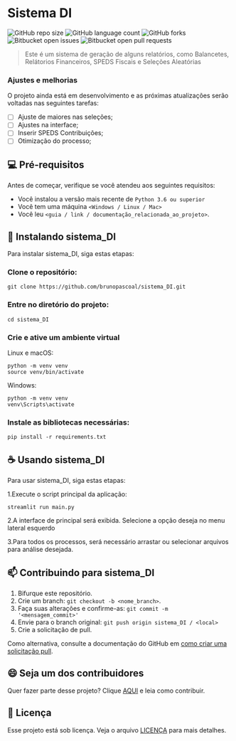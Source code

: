 # Sistema DI

![GitHub repo size](https://img.shields.io/github/directory-file-count/brunopascoal/sistema_DI?style=for-the-badge)
![GitHub language count](https://img.shields.io/github/languages/top/brunopascoal/sistema_DI?style=for-the-badge)
![GitHub forks](https://img.shields.io/github/forks/brunopascoal/sistema_DI?style=for-the-badge)
![Bitbucket open issues](https://img.shields.io/bitbucket/issues/brunopascoal/sistema_DI?style=for-the-badge)
![Bitbucket open pull requests](https://img.shields.io/bitbucket/pr-raw/brunopascoal/sistema_DI?style=for-the-badge)

> Este é um sistema de geração de alguns relatórios, como Balancetes, Relátorios Financeiros, SPEDS Fiscais e Seleções Aleatórias

<!-- # Imagens -->

<!-- ![login](https://user-images.githubusercontent.com/49947689/235822991-c530e034-8f8c-4873-a201-96dfb2fc8e2d.png)
![page](https://user-images.githubusercontent.com/49947689/235823020-f2468ada-daaa-4bba-95cf-c26aecb7deaa.png) -->



### Ajustes e melhorias

O projeto ainda está em desenvolvimento e as próximas atualizações serão voltadas nas seguintes tarefas:

- [ ] Ajuste de maiores nas seleções;
- [ ] Ajustes na interface;
- [ ] Inserir SPEDS Contribuições;
- [ ] Otimização do processo;

## 💻 Pré-requisitos

Antes de começar, verifique se você atendeu aos seguintes requisitos:

<!---Estes são apenas requisitos de exemplo. Adicionar, duplicar ou remover conforme necessário--->

- Você instalou a versão mais recente de `Python 3.6 ou superior`
- Você tem uma máquina `<Windows / Linux / Mac>`
- Você leu `<guia / link / documentação_relacionada_ao_projeto>`.

## 🚀 Instalando sistema_DI

Para instalar sistema_DI, siga estas etapas:

### Clone o repositório:

```
git clone https://github.com/brunopascoal/sistema_DI.git
```

### Entre no diretório do projeto:

```
cd sistema_DI
```

### Crie e ative um ambiente virtual

Linux e macOS:

```
python -m venv venv
source venv/bin/activate
```

Windows:

```
python -m venv venv
venv\Scripts\activate
```

### Instale as bibliotecas necessárias:

```
pip install -r requirements.txt
```


## ☕ Usando sistema_DI

Para usar sistema_DI, siga estas etapas:

1.Execute o script principal da aplicação:

```
streamlit run main.py

```

2.A interface de principal será exibida. Selecione a opção deseja no menu lateral esquerdo

3.Para todos os processos, será necessário arrastar ou selecionar arquivos para análise desejada.


## 📫 Contribuindo para sistema_DI

1. Bifurque este repositório.
2. Crie um branch: `git checkout -b <nome_branch>`.
3. Faça suas alterações e confirme-as: `git commit -m '<mensagem_commit>'`
4. Envie para o branch original: `git push origin sistema_DI / <local>`
5. Crie a solicitação de pull.

Como alternativa, consulte a documentação do GitHub em [como criar uma solicitação pull](https://help.github.com/en/github/collaborating-with-issues-and-pull-requests/creating-a-pull-request).

## 😄 Seja um dos contribuidores<br>

Quer fazer parte desse projeto? Clique [AQUI](CONTRIBUTING.md) e leia como contribuir.

## 📝 Licença

Esse projeto está sob licença. Veja o arquivo [LICENÇA](LICENSE.md) para mais detalhes.


